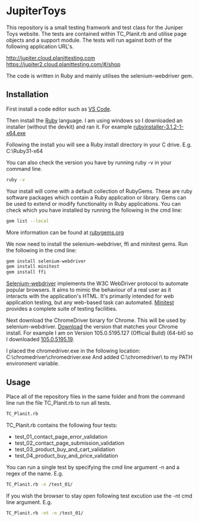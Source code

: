 # JupiterToys

This repository is a small testing framwork and test class for the Juniper Toys website.
The tests are contained within TC_Planit.rb and utilise page objects and a support module.
The tests will run against both of the following application URL's.

http://jupiter.cloud.planittesting.com 
https://jupiter2.cloud.planittesting.com/#/shop

The code is written in Ruby and mainly utilises the selenium-webdriver gem.

## Installation

First install a code editor such as [VS Code](https://code.visualstudio.com/docs/?dv=win).

Then install the [Ruby](https://rubyinstaller.org/downloads/) language.
I am using windows so I downloaded an installer (without the devkit) and ran it. For example [rubyinstaller-3.1.2-1-x64.exe](https://github.com/oneclick/rubyinstaller2/releases/download/RubyInstaller-3.1.2-1/rubyinstaller-3.1.2-1-x64.exe)

Following the install you will see a Ruby install directory in your C drive.  E.g. C:\Ruby31-x64

You can also check the version you have by running ruby -v in your command line.
```bash
ruby -v
```

Your install will come with a default collection of RubyGems.  These are ruby software packages which contain a Ruby application or library. Gems can be used to extend or modify functionality in Ruby applications.  You can check which you have installed by running the following in the cmd line:
```bash
gem list --local
```

More information can be found at [rubygems.org](https://rubygems.org/)

We now need to install the selenium-webdriver, ffi and minitest gems.  Run the following in the cmd line:
```bash
gem install selenium-webdriver
gem install minitest
gem install ffi
```

[Selenium-webdriver](https://rubygems.org/gems/selenium-webdriver) implements the W3C WebDriver protocol to automate popular browsers. It aims to mimic the behaviour of a real user as it interacts with the application's HTML. It's primarily intended for web application testing, but any web-based task can automated.  [Minitest](https://rubygems.org/gems/minitest) provides a complete suite of testing facilities.

Next download the ChromeDriver binary for Chrome.  This will be used by selenium-webdriver.
[Download](https://chromedriver.storage.googleapis.com/index.html) the version that matches your Chrome install.  For example I am on Version 105.0.5195.127 (Official Build) (64-bit) so I downloaded [105.0.5195.19](https://chromedriver.storage.googleapis.com/105.0.5195.19/chromedriver_win32.zip).

I placed the chromedriver.exe in the following location:
C:\chromedriver\chromedriver.exe
And added C:\chromedriver\ to my PATH environment variable.

## Usage

Place all of the repository files in the same folder and from the command line run the file TC_Planit.rb to run all tests.
```bash
TC_Planit.rb
```

TC_Planit.rb contains the following four tests:
- test_01_contact_page_error_validation
- test_02_contact_page_submission_validation
- test_03_product_buy_and_cart_validation
- test_04_product_buy_and_price_validation

You can run a single test by specifying the cmd line argument -n and a regex of the name.  E.g.
```bash
TC_Planit.rb -n /test_01/
```

If you wish the browser to stay open following test excution use the -nt cmd line argument.  E.g.
```bash
TC_Planit.rb -nt -n /test_01/
```








